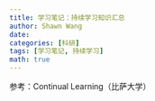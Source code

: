 ```yaml
---
title: 学习笔记：持续学习知识汇总
author: Shawn Wang
date: 
categories: [科研]
tags: [学习笔记, 持续学习]
math: true
---
```



参考：Continual Learning（比萨大学）
